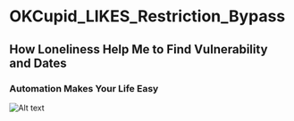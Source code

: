 # OKCupid_LIKES_Restriction_Bypass
## How Loneliness Help Me to Find Vulnerability and Dates

### Automation Makes Your Life Easy

![Alt text](https://raw.githubusercontent.com/crazywifi/OKCupid_LIKES_Restriction_Bypass/master/poc.PNG)
